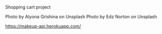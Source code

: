 Shopping cart project

Photo by Alyona Grishina on Unsplash
Photo by Edz Norton on Unsplash

https://makeup-api.herokuapp.com/
